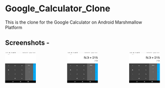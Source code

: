 # Google_Calculator_Clone
This is the clone for the Google Calculator on Android Marshmallow Platform 

## Screenshots -

<img align="left" width="100" height="100" src="/app/screenshots/1.png?raw=true">
<img align="right" width="100" height="100" src="/app/screenshots/2.png?raw=true">
<p align="center">
  <img width="100" height="100" src="/app/screenshots/2.png?raw=true">
</p>
